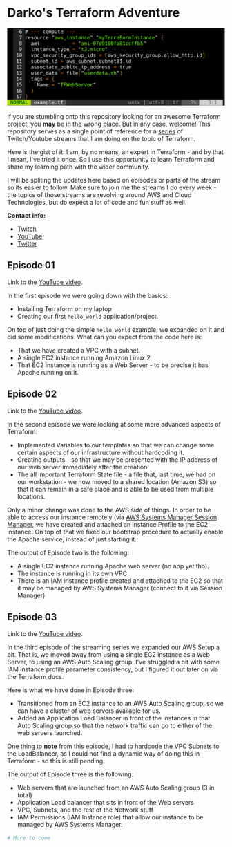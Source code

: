 # Darko's Terraform Adventure

![header](/assets/githubheader.png)

If you are stumbling onto this repository looking for an awesome Terraform
project, you **may** be in the wrong place. But in any case, welcome! This
repository serves as a single point of reference for a
[series](https://www.youtube.com/playlist?list=PLbTckSyY9fPYgIYnIAfHmhyXLAHHCQ8LA)
of Twitch/Youtube streams that I am doing on the topic of Terraform.

Here is the gist of it:
I am, by no means, an expert in Terraform - and by that I mean, I've tried it
once. So I use this opportunity to learn Terraform and share my learning path
with the wider community.

I will be spliting the updates here based on episodes or parts of the stream so
its easier to follow.
Make sure to join me the streams I do every week - the topics of those streams
are revolving around AWS and Cloud Technologies, but do expect a lot of code
and fun stuff as well.

**Contact info:**

- [Twitch](https://twitch.tv/ruptwelve)
- [YouTube](https://youtube.com/ruptwelve)
- [Twitter](https://twitter.com/darkosubotica)

## Episode 01

Link to the [YouTube video](https://youtu.be/4zvueYsCcoo).

In the first episode we were going down with the basics:

- Installing Terraform on my laptop
- Creating our first `hello_world` application/project.

On top of just doing the simple `hello_world` example, we expanded on it and did
some modifications.
What can you expect from the code here is:

- That we have created a VPC with a subnet.
- A single EC2 instance running Amazon Linux 2
- That EC2 instance is running as a Web Server - to be precise it has Apache
  running on it.

## Episode 02

Link to the [YouTube video](https://youtu.be/iCKKFeJoWHw).

In the second episode we were looking at some more advanced aspects of
Terraform:

- Implemented Variables to our templates so that we can change some certain
  aspects of our infrastructure without hardcoding it.
- Creating outputs - so that we may be presented with the IP address of our web
  server immediately after the creation.
- The all important Terraform State file - a file that, last time, we had on our
  workstation - we now moved to a shared location (Amazon S3) so that it can
  remain in a safe place and is able to be used from multiple locations.

Only a minor change was done to the AWS side of things. In order to be able to
access our instance remotely (via [AWS Systems Manager Session
Manager](https://docs.aws.amazon.com/systems-manager/latest/userguide/session-manager.html),
we have created and attached an instance Profile to the EC2 instance. On top of
that we fixed our bootstrap procedure to actually enable the Apache service,
instead of just starting it.

The output of Episode two is the following:

- A single EC2 instance running Apache web server (no app yet tho).
- The instance is running in its own VPC
- There is an IAM instance profile created and attached to the EC2 so that it
  may be managed by AWS Systems Manager (connect to it via Session Manager)

## Episode 03

Link to the [YouTube video](https://youtu.be/iCKKFeJoWHw).

In the third episode of the streaming series we expanded our AWS Setup a bit.
That is, we moved away from using a single EC2 instance as a Web Server, to
using an AWS Auto Scaling group. I've struggled a bit with some IAM instance
profile parameter consistency, but I figured it out later on via the Terraform
docs.

Here is what we have done in Episode three:

- Transitioned from an EC2 instance to an AWS Auto Scaling group, so we can have
  a cluster of web servers available for us.
- Added an Application Load Balancer in front of the instances in that Auto
  Scaling group so that the network traffic can go to either of the web servers
  launched.

One thing to **note** from this episode, I had to hardcode the VPC Subnets to
the LoadBalancer, as I could not find a dynamic way of doing this in Terraform -
so this is still pending.

The output of Episode three is the following:

- Web servers that are launched from an AWS Auto Scaling group (3 in total)
- Application Load balancer that sits in front of the Web servers
- VPC, Subnets, and the rest of the Network stuff
- IAM Permissions (IAM Instance role) that allow our instance to be managed by
  AWS Systems Manager.

```terraform
# More to come
```
